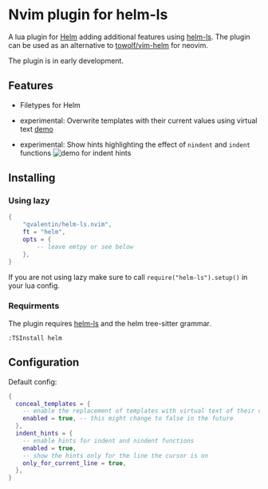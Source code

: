 # Nvim plugin for helm-ls

A lua plugin for [Helm](https://helm.sh/) adding additional features using [helm-ls](https://github.com/mrjosh/helm-ls/).
The plugin can be used as an alternative to [towolf/vim-helm](https://github.com/towolf/vim-helm) for neovim.

The plugin is in early development.

## Features

- Filetypes for Helm

- experimental: Overwrite templates with their current values using virtual text [demo](https://github.com/mrjosh/helm-ls/issues/26#issuecomment-2308893242)

- experimental: Show hints highlighting the effect of `nindent` and `indent` functions
  ![demo for indent hints](https://raw.githubusercontent.com/qvalentin/helm-ls.nvim/main/doc/gifs/indent-hints.gif)

## Installing

### Using lazy

```lua
{
    "qvalentin/helm-ls.nvim",
    ft = "helm",
    opts = {
        -- leave emtpy or see below
    },
}
```

If you are not using lazy make sure to call `require("helm-ls").setup()` in your lua config.

### Requirments

The plugin requires [helm-ls](https://github.com/mrjosh/helm-ls) and the helm tree-sitter grammar.

```
:TSInstall helm
```

## Configuration

Default config:

```lua
{
  conceal_templates = {
    -- enable the replacement of templates with virtual text of their current values
    enabled = true, -- this might change to false in the future
  },
  indent_hints = {
    -- enable hints for indent and nindent functions
    enabled = true,
    -- show the hints only for the line the cursor is on
    only_for_current_line = true,
  },
}
```

